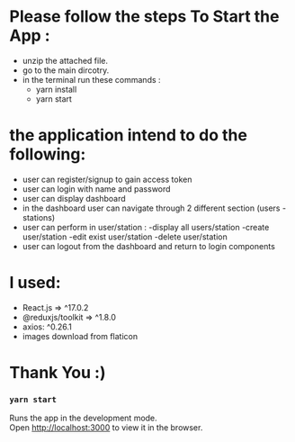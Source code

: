 # Please follow the steps To Start the App :

- unzip the attached file. 
- go to the main dircotry. 
- in the terminal run these commands :
    - yarn install 
    - yarn start


# the application intend to do the following:
- user can register/signup to gain access token 
- user can login with name and password 
- user can display dashboard 
- in the dashboard user can navigate through 2 different section (users - stations)
- user can perform in user/station :
    -display all users/station
    -create user/station
    -edit exist user/station
    -delete user/station
- user can logout from the dashboard and return to login components

# I used:
 -  React.js => ^17.0.2
 -  @reduxjs/toolkit => ^1.8.0 
 -  axios: ^0.26.1
 -  images download from flaticon
 
 

# Thank You :)




### `yarn start`

Runs the app in the development mode.\
Open [http://localhost:3000](http://localhost:3000) to view it in the browser.


